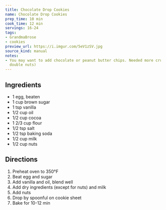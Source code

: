 ```yaml
---
title: Chocolate Drop Cookies
name: Chocolate Drop Cookies
prep_time: 10 min
cook_time: 12 min
servings: 16-24
tags:
- GrandmaBrose
- cookies
preview_url: https://i.imgur.com/5eV1zSV.jpg
source_kind: manual
notes:
- You may want to add chocolate or peanut butter chips. Needed more crunch (possibly
  double nuts)
---
```


## Ingredients
- 1 egg, beaten
- 1 cup brown sugar
- 1 tsp vanilla
- 1/2 cup oil
- 1/2 cup cocoa
- 1 2/3 cup flour
- 1/2 tsp salt
- 1/2 tsp baking soda
- 1/2 cup milk
- 1/2 cup nuts


## Directions
1. Preheat oven to 350°F
2. Beat egg and sugar
3. Add vanilla and oil, blend well
4. Add dry ingredients (except for nuts) and milk
5. Add nuts
6. Drop by spoonful on cookie sheet
7. Bake for 10-12 min
